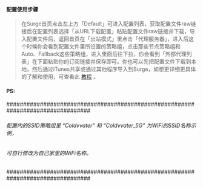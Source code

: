 #### 配置使用步骤
> 在Surge首页点击左上方「Default」可进入配置列表，获取配置文件raw链接后在配置列表选择「从URL下载配置」粘贴配置文件raw链接并下载，导入配置文件后，返回首页在「出站模式」里点击「代理服务器」，进入后这个时候你会看到配置文件里所设置的策略组，点击那些节点策略组和Auto、Fallback这些策略组，进入里面后往下拉，你会看到「外部代理列表」在下面粘贴你的订阅链接并保存即可。你也可以先把配置文件下载到本地，然后通过iTunes共享或通过其他程序导入到Surge，如想更详细更具体的了解和使用，可查看此 [教程](https://youtu.be/YwVZxtFFSpM) 。

#### PS:
#################################################################################
###### 配置内的SSID策略组里 “Coldvvater” 和 “Coldvvater_5G” 为WiFi的SSID名称示例，
###### 可自行修改为自己家里的WiFi名称。
#################################################################################

